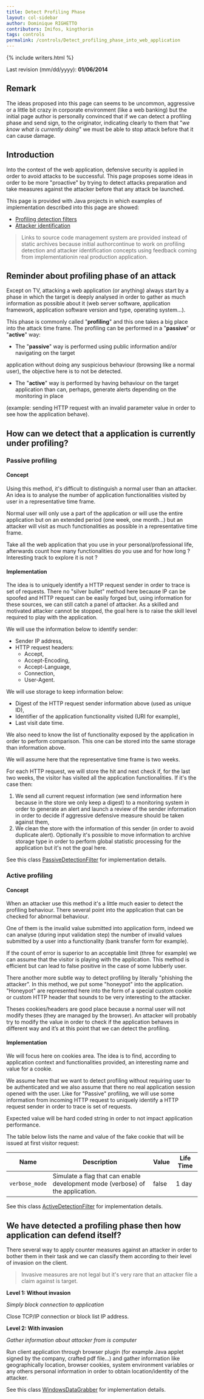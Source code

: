 ```yaml
---
title: Detect Profiling Phase
layout: col-sidebar
author: Dominique RIGHETTO
contributors: Imifos, kingthorin
tags: controls
permalink: /controls/Detect_profiling_phase_into_web_application
---
```


{% include writers.html %}

Last revision (mm/dd/yyyy): **01/06/2014**

## Remark

The ideas proposed into this page can seems to be uncommon, aggressive
or a little bit crazy in corporate environment (like a web banking) but
the initial page author is personally convinced that if we can detect a
profiling phase and send sign, to the originator, indicating clearly to
them that "_we know what is currently doing_" we must be able to stop
attack before that it can cause damage.

## Introduction

Into the context of the web application, defensive security is applied
in order to avoid attacks to be successful. This page proposes some
ideas in order to be more "proactive" by trying to detect attacks
preparation and take measures against the attacker before that any
attack be launched.

This page is provided with Java projects in which examples of
implementation described into this page are showed:

- [Profiling detection filters](https://code.google.com/p/righettod/source/browse/#git%2FJEE%2FProfilingDetectionPOC)
- [Attacker identification](https://code.google.com/p/righettod/source/browse/#git%2FJEE%2FClientIdentifyPOC)

> Links to source code management system are provided instead of static archives because initial authorcontinue to work on profiling detection and attacker identification concepts using feedback coming from implementationin real production application.

## Reminder about profiling phase of an attack

Except on TV, attacking a web application (or anything) always start by
a phase in which the target is deeply analysed in order to gather as
much information as possible about it (web server software, application
framework, application software version and type, operating system…).

This phase is commonly called "**profiling**" and this one takes a big
place into the attack time frame. The profiling can be performed in a
"**passive**" or "**active**" way:

- The "**passive**" way is performed using public information and/or navigating on the target

application without doing any suspicious behaviour (browsing like a
normal user), the objective here is to not be detected.

- The "**active**" way is performed by having behaviour on the target application than can, perhaps, generate alerts depending on the monitoring in place

(example: sending HTTP request with an invalid parameter value in order
to see how the application behave).

## How can we detect that a application is currently under profiling?

### Passive profiling

#### Concept

Using this method, it's difficult to distinguish a normal user than an
attacker. An idea is to analyse the number of application
functionalities visited by user in a representative time frame.

Normal user will only use a part of the application or will use the
entire application but on an extended period (one week, one month…) but
an attacker will visit as much functionalities as possible in a
representative time frame.

Take all the web application that you use in your personal/professional
life, afterwards count how many functionalities do you use and for how
long ? Interesting track to explore it is not ?

#### Implementation

The idea is to uniquely identify a HTTP request sender in order to trace
is set of requests. There no "silver bullet" method here because IP can
be spoofed and HTTP request can be easily forged but, using information
for these sources, we can still catch a panel of attacker. As a skilled
and motivated attacker cannot be stopped, the goal here is to raise the
skill level required to play with the application.

We will use the information below to identify sender:

- Sender IP address,
- HTTP request headers:
  - Accept,
  - Accept-Encoding,
  - Accept-Language,
  - Connection,
  - User-Agent.

We will use storage to keep information below:

- Digest of the HTTP request sender information above (used as unique ID),
- Identifier of the application functionality visited (URI for example),
- Last visit date time.

We also need to know the list of functionality exposed by the
application in order to perform comparison. This one can be stored into
the same storage than information above.

We will assume here that the representative time frame is two weeks.

For each HTTP request, we will store the hit and next check if, for the
last two weeks, the visitor has visited all the application
functionalities. If it's the case then:

1. We send all current request information (we send information here because in the store we only keep a digest) to a monitoring system in order to generate an alert and launch a review of the sender information in order to decide if aggressive defensive measure should be taken against them,
2. We clean the store with the information of this sender (in order to avoid duplicate alert). Optionally it's possible to move information to archive storage type in order to perform global statistic processing for the application but it's not the goal here.

See this class
[PassiveDetectionFilter](https://code.google.com/p/righettod/source/browse/JEE/ProfilingDetectionPOC/src/main/java/com/googlecode/righettod/pdec/PassiveDetectionFilter.java)
for implementation details.

### Active profiling

#### Concept

When an attacker use this method it's a little much easier to detect the
profiling behaviour. There several point into the application that can
be checked for abnormal behaviour.

One of them is the invalid value submitted into application form, indeed
we can analyse (during input validation step) the number of invalid
values submitted by a user into a functionality (bank transfer form for
example).

If the count of error is superior to an acceptable limit (three for
example) we can assume that the visitor is playing with the application.
This method is efficient but can lead to false positive in the case of
some lubberly user.

There another more subtle way to detect profiling by literally "phishing
the attacker". In this method, we put some "honeypot" into the
application. "Honeypot" are represented here into the form of a special
custom cookie or custom HTTP header that sounds to be very interesting
to the attacker.

Theses cookies/headers are good place because a normal user will not
modify theses (they are managed by the browser). An attacker will
probably try to modify the value in order to check if the application
behaves in different way and it’s at this point that we can detect the
profiling.

#### Implementation

We will focus here on cookies area. The idea is to find, according to
application context and functionalities provided, an interesting name
and value for a cookie.

We assume here that we want to detect profiling without requiring user
to be authenticated and we also assume that there no real application
session opened with the user. Like for "Passive" profiling, we will use
some information from incoming HTTP request to uniquely identify a HTTP
request sender in order to trace is set of requests.

Expected value will be hard coded string in order to not impact
application performance.

The table below lists the name and value of the fake cookie that will be
issued at first visitor request:

| Name           | Description                                                                    | Value | Life Time |
| -------------- | ------------------------------------------------------------------------------ | ----- | --------- |
| `verbose_mode` | Simulate a flag that can enable development mode (verbose) of the application. | false | 1 day     |

See this class
[ActiveDetectionFilter](https://code.google.com/p/righettod/source/browse/JEE/ProfilingDetectionPOC/src/main/java/com/googlecode/righettod/pdec/ActiveDetectionFilter.java)
for implementation details.

## We have detected a profiling phase then how application can defend itself?

There several way to apply counter measures against an attacker in order
to bother them in their task and we can classify them according to their
level of invasion on the client.

> Invasive measures are not legal but it's very rare that an attacker file a claim against is target.

**Level 1: Without invasion**

_Simply block connection to application_

Close TCP/IP connection or block list IP address.

**Level 2: With invasion**

_Gather information about attacker from is computer_

Run client application through browser plugin (for example Java applet
signed by the company, crafted pdf file…) and gather information like
geographically location, browser cookies, system environment variables
or any others personal information in order to obtain location/identity
of the attacker.

See this class
[WindowsDataGrabber](https://code.google.com/p/righettod/source/browse/JEE/ClientIdentifyPOC/src/main/java/com/googlecode/righettod/cip/WindowsDataGrabber.java)
for implementation details.

